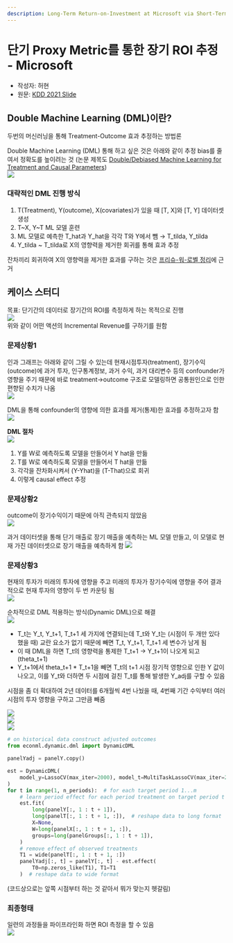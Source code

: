 ```yaml
---
description: Long-Term Return-on-Investment at Microsoft via Short-Term Proxies
---
```


# 단기 Proxy Metric를 통한 장기 ROI 추정 - Microsoft

* 작성자: 허현
* 원문: [KDD 2021 Slide](https://drive.google.com/file/d/1FEKXFHHATntHjsEymXnEw6GAiUGMm8sG/view)


## Double Machine Learning (DML)이란?
두번의 머신러닝을 통해 Treatment-Outcome 효과 추정하는 방법론  

Double Machine Learning (DML) 통해 하고 싶은 것은 아래와 같이 추정 bias를 줄여서 정확도를 높이려는 것 (논문 제목도 [Double/Debiased Machine Learning for Treatment and Causal Parameters](https://arxiv.org/abs/1608.00060))   
![](<../.gitbook/assets/debias_dml.png>)    


### 대략적인 DML 진행 방식
1. T(Treatment), Y(outcome), X(covariates)가 있을 때 [T, X]와 [T, Y] 데이터셋 생성
2. T\~X, Y\~T ML 모델 훈련
3. ML 모델로 예측한 T_hat과 Y_hat을 각각 T와 Y에서 뺌 → T_tilda, Y_tilda
4. Y_tilda ~ T_tilda로 X의 영향력을 제거한 회귀를 통해 효과 추정

잔차끼리 회귀하여 X의 영향력을 제거한 효과를 구하는 것은 [프리슈-워-로벨 정리](https://datascienceschool.net/03%20machine%20learning/04.05%20%EB%B6%80%EB%B6%84%ED%9A%8C%EA%B7%80.html)에 근거


## 케이스 스터디
목표: 단기간의 데이터로 장기간의 ROI를 측정하게 하는 목적으로 진행   
![](<../.gitbook/assets/attribute_incremental_revenue.png>)    
위와 같이 어떤 액션의 Incremental Revenue를 구하기를 원함

### 문제상황1
인과 그래프는 아래와 같이 그릴 수 있는데 현재시점투자(treatment), 장기수익(outcome)에 과거 투자, 인구통계정보, 과거 수익, 과거 대리변수 등의 confounder가 영향을 주기 때문에 바로 treatment→outcome 구조로 모델링하면 공통원인으로 인한 편향된 수치가 나옴  
![](<../.gitbook/assets/longtermroi_problem1.png>)    

DML을 통해 confounder의 영향에 의한 효과를 제거(통제)한 효과를 추정하고자 함  
![](<../.gitbook/assets/longtermroi_problem1_sol.png>)    

**DML 절차**  
![](<../.gitbook/assets/longtermroi_problem1_dml.png>)    

1. Y를 W로 예측하도록 모델을 만들어서 Y hat을 만듦
2. T를 W로 예측하도록 모델을 만들어서 T hat을 만듦
3. 각각을 잔차화시켜서 (Y-Yhat)을 (T-That)으로 회귀
4. 이렇게 causal effect 추정

### 문제상황2
outcome이 장기수익이기 때문에 아직 관측되지 않았음  
![](<../.gitbook/assets/longtermroi_problem2.png>)    

과거 데이터셋을 통해 단기 매출로 장기 매출을 예측하는 ML 모델 만들고, 이 모델로 현재 가진 데이터셋으로 장기 매출을 예측하게 함
![](<../.gitbook/assets/longtermroi_problem2_sol.png>)    

### 문제상황3
현재의 투자가 미래의 투자에 영향을 주고 미래의 투자가 장기수익에 영향을 주어 결과적으로 현재 투자의 영향이 두 번 카운팅 됨  
![](<../.gitbook/assets/longtermroi_problem3.png>)    

순차적으로 DML 적용하는 방식(Dynamic DML)으로 해결  
![](<../.gitbook/assets/longtermroi_problem3_sol.png>)    

- T_t는 Y_t, Y_t+1, T_t+1 세 가지에 연결되는데 T_t와 Y_t는 (시점이 두 개만 있다 했을 때) 교란 요소가 없기 때문에 빼면 T_t, Y_t+1, T_t+1 세 변수가 남게 됨
- 이 때 DML을 하면 T_t의 영향력을 통제한 T_t+1 → Y_t+1이 나오게 되고(theta_t+1)
- Y_t+1에서 theta_t+1 * T_t+1을 빼면 T_t의 t+1 시점 장기적 영향으로 인한 Y 값이 나오고, 이를 Y_t와 더하면 두 시점에 걸친 T_t를 통해 발생한 Y_adj를 구할 수 있음

시점을 좀 더 확대하여 2년 데이터를 6개월씩 4번 나눴을 때, 4번째 기간 수익부터 여러 시점의 투자 영향을 구하고 그만큼 빼줌  

![](<../.gitbook/assets/dynamicdml1.png>)      
![](<../.gitbook/assets/dynamicdml2.png>)     
![](<../.gitbook/assets/dynamicdml3.png>)     

```python
# on historical data construct adjusted outcomes
from econml.dynamic.dml import DynamicDML

panelYadj = panelY.copy()

est = DynamicDML(
    model_y=LassoCV(max_iter=2000), model_t=MultiTaskLassoCV(max_iter=2000), cv=2
)
for t in range(1, n_periods):  # for each target period 1...m
    # learn period effect for each period treatment on target period t
    est.fit(
        long(panelY[:, 1 : t + 1]),
        long(panelT[:, 1 : t + 1, :]),  # reshape data to long format
        X=None,
        W=long(panelX[:, 1 : t + 1, :]),
        groups=long(panelGroups[:, 1 : t + 1]),
    )
    # remove effect of observed treatments
    T1 = wide(panelT[:, 1 : t + 1, :])
    panelYadj[:, t] = panelY[:, t] - est.effect(
        T0=np.zeros_like(T1), T1=T1
    )  # reshape data to wide format
```
(코드상으로는 앞쪽 시점부터 하는 것 같아서 뭐가 맞는지 헷갈림)

### 최종형태
일련의 과정들을 파이프라인화 하면 ROI 측정을 할 수 있음  
![](<../.gitbook/assets/unified_pipeline.png>)    
